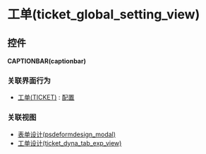 # 工单(ticket_global_setting_view)  <!-- {docsify-ignore-all} -->



## 控件
#### CAPTIONBAR(captionbar)


### 关联界面行为
  * [工单(TICKET)](module/ProdMgmt/ticket) : [配置](module/ProdMgmt/ticket#界面行为)

### 关联视图
  * [表单设计(psdeformdesign_modal)](app/view/psdeformdesign_modal)
  * [工单设计(ticket_dyna_tab_exp_view)](app/view/ticket_dyna_tab_exp_view)

<script>
 const { createApp } = Vue
  createApp({
    data() {
      return {

      }
    }
  }).use(ElementPlus).mount('#app')
</script>